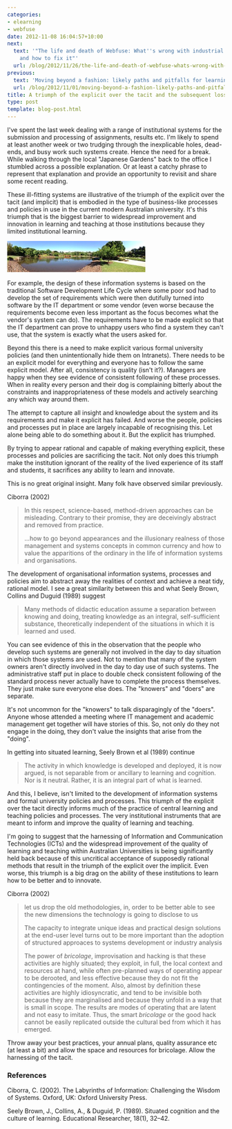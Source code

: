 ```yaml
---
categories:
- elearning
- webfuse
date: 2012-11-08 16:04:57+10:00
next:
  text: '"The life and death of Webfuse: What''s wrong with industrial e-learning
    and how to fix it"'
  url: /blog/2012/11/26/the-life-and-death-of-webfuse-whats-wrong-with-industrial-e-learning-and-how-to-fix-it/
previous:
  text: 'Moving beyond a fashion: likely paths and pitfalls for learning analytics'
  url: /blog/2012/11/01/moving-beyond-a-fashion-likely-paths-and-pitfalls-for-learning-analytics/
title: A triumph of the explicit over the tacit and the subsequent loss of learning
type: post
template: blog-post.html
---
```

I've spent the last week dealing with a range of institutional systems for the submission and processing of assignments, results etc. I'm likely to spend at least another week or two trudging through the inexplicable holes, dead-ends, and busy work such systems create. Hence the need for a break. While walking through the local "Japanese Gardens" back to the office I stumbled across a possible explanation. Or at least a catchy phrase to represent that explanation and provide an opportunity to revisit and share some recent reading.

These ill-fitting systems are illustrative of the triumph of the explicit over the tacit (and implicit) that is embodied in the type of business-like processes and policies in use in the current modern Australian university. It's this triumph that is the biggest barrier to widespread improvement and innovation in learning and teaching at those institutions because they limited institutional learning.

[![Japanese Gardens](images/8165942087_88c5cc070e_n.jpg)](http://www.flickr.com/photos/david_jones/8165942087/ "Japanese Gardens by David T Jones, on Flickr")

For example, the design of these information systems is based on the traditional Software Development Life Cycle where some poor sod had to develop the set of requirements which were then dutifully turned into software by the IT department or some vendor (even worse because the requirements become even less important as the focus becomes what the vendor's system can do). The requirements have to be made explicit so that the IT department can prove to unhappy users who find a system they can't use, that the system is exactly what the users asked for.

Beyond this there is a need to make explicit various formal university policies (and then unintentionally hide them on Intranets). There needs to be an explicit model for everything and everyone has to follow the same explicit model. After all, consistency is quality (isn't it?). Managers are happy when they see evidence of consistent following of these processes. When in reality every person and their dog is complaining bitterly about the constraints and inappropriateness of these models and actively searching any which way around them.

The attempt to capture all insight and knowledge about the system and its requirements and make it explicit has failed. And worse the people, policies and processes put in place are largely incapable of recognising this. Let alone being able to do something about it. But the explicit has triumphed.

By trying to appear rational and capable of making everything explicit, these processes and policies are sacrificing the tacit. Not only does this triumph make the institution ignorant of the reality of the lived experience of its staff and students, it sacrifices any ability to learn and innovate.

This is no great original insight. Many folk have observed similar previously.

Ciborra (2002)

> In this respect, science-based, method-driven approaches can be misleading. Contrary to their promise, they are deceivingly abstract and removed from practice.
> 
> ...how to go beyond appearances and the illusionary realness of those management and systems concepts in common currency and how to value the apparitions of the ordinary in the life of information systems and organisations.

The development of organisational information systems, processes and policies aim to abstract away the realities of context and achieve a neat tidy, rational model. I see a great similarity between this and what Seely Brown, Collins and Duguid (1989) suggest

> Many methods of didactic education assume a separation between knowing and doing, treating knowledge as an integral, self-sufficient substance, theoretically independent of the situations in which it is learned and used.

You can see evidence of this in the observation that the people who develop such systems are generally not involved in the day to day situation in which those systems are used. Not to mention that many of the system owners aren't directly involved in the day to day use of such systems. The administrative staff put in place to double check consistent following of the standard process never actually have to complete the process themselves. They just make sure everyone else does. The "knowers" and "doers" are separate.

It's not uncommon for the "knowers" to talk disparagingly of the "doers". Anyone whose attended a meeting where IT management and academic management get together will have stories of this. So, not only do they not engage in the doing, they don't value the insights that arise from the "doing".

In getting into situated learning, Seely Brown et al (1989) continue

> The activity in which knowledge is developed and deployed, it is now argued, is not separable from or ancillary to learning and cognition. Nor is it neutral. Rather, it is an integral part of what is learned.

And this, I believe, isn't limited to the development of information systems and formal university policies and processes. This triumph of the explicit over the tacit directly informs much of the practice of central learning and teaching policies and processes. The very institutional instruments that are meant to inform and improve the quality of learning and teaching.

I'm going to suggest that the harnessing of Information and Communication Technologies (ICTs) and the widespread improvement of the quality of learning and teaching within Australian Universities is being significantly held back because of this uncritical acceptance of supposedly rational methods that result in the triumph of the explicit over the implicit. Even worse, this triumph is a big drag on the ability of these institutions to learn how to be better and to innovate.

Ciborra (2002)

> let us drop the old methodologies, in, order to be better able to see the new dimensions the technology is going to disclose to us
> 
> The capacity to integrate unique ideas and practical design solutions at the end-user level turns out to be more important than the adoption of structured approaces to systems development or industry analysis
> 
> The power of _bricolage_, improvisation and hacking is that these activities are highly situated; they exploit, in full, the local context and resources at hand, while often pre-planned ways of operating appear to be derooted, and less effective because they do not fit the contingencies of the moment. Also, almost by definition these activities are highly idiosyncratic, and tend to be invisible both because they are marginalised and because they unfold in a way that is small in scope. The results are modes of operating that are latent and not easy to imitate. Thus, the smart _bricolage_ or the good hack cannot be easily replicated outside the cultural bed from which it has emerged.

Throw away your best practices, your annual plans, quality assurance etc (at least a bit) and allow the space and resources for bricolage. Allow the harnessing of the tacit.

### References

Ciborra, C. (2002). The Labyrinths of Information: Challenging the Wisdom of Systems. Oxford, UK: Oxford University Press.

Seely Brown, J., Collins, A., & Duguid, P. (1989). Situated cognition and the culture of learning. Educational Researcher, 18(1), 32–42.